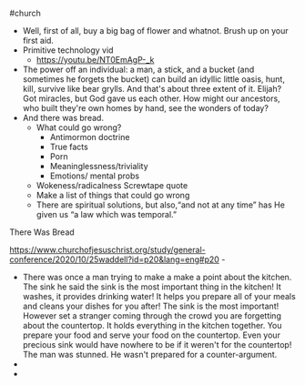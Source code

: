 #church
- Well, first of all, buy a big bag of flower and whatnot. Brush up on your first aid.
- Primitive technology vid
    - https://youtu.be/NT0EmAgP-_k
- The power off an individual: a man, a stick, and a bucket (and sometimes he forgets the bucket) can build an idyllic little oasis, hunt, kill, survive like bear grylls. And that's about three extent of it. Elijah? Got miracles, but God gave us each other. How might our ancestors, who built they're own homes by hand, see the wonders of today?
- And there was bread.
    - What could go wrong?
        - Antimormon doctrine
        - True facts
        - Porn
        - Meaninglessness/triviality
        - Emotions/ mental probs
    - Wokeness/radicalness
Screwtape quote
    - Make a list of things that could go wrong
    - There are spiritual solutions, but also,“and not at any time” has He given us “a law which was temporal.”

There Was Bread

https://www.churchofjesuschrist.org/study/general-conference/2020/10/25waddell?id=p20&lang=eng#p20
    - 
- There was once a man trying to make a make a point about the kitchen. The sink he said the sink is the most important thing in the kitchen! It washes, it provides drinking water! It helps you prepare all of your meals and cleans your dishes for you after! The sink is the most important! However set a stranger coming through the crowd you are forgetting about the countertop. It holds everything in the kitchen together. You prepare your food and serve your food on the countertop. Even your precious sink would have nowhere to be if it weren't for the countertop! The man was stunned. He wasn't prepared for a counter-argument.
- 
- 

